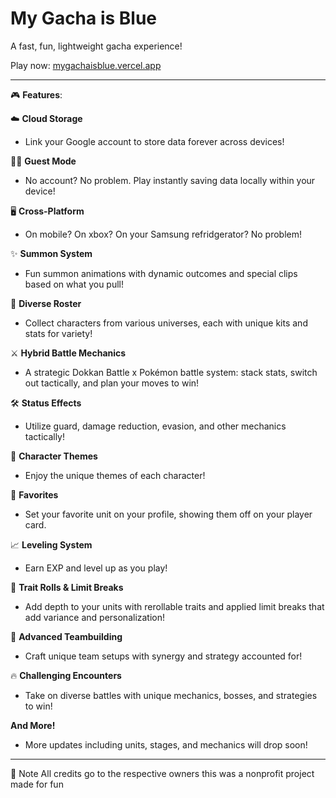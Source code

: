 # My Gacha is Blue
 A fast, fun, lightweight gacha experience!

 Play now: [mygachaisblue.vercel.app](https://mygachaisblue.vercel.app)

 ---

🎮 **Features**:

☁️ **Cloud Storage**
- Link your Google account to store data forever across devices!

🧑‍💻 **Guest Mode**
- No account? No problem. Play instantly saving data locally within your device!

🖥️ **Cross-Platform**
- On mobile? On xbox? On your Samsung refridgerator? No problem!

✨ **Summon System**
- Fun summon animations with dynamic outcomes and special clips based on what you pull!

🧍 **Diverse Roster**
- Collect characters from various universes, each with unique kits and stats for variety!

⚔️ **Hybrid Battle Mechanics**
- A strategic Dokkan Battle x Pokémon battle system: stack stats, switch out tactically, and plan your moves to win!

🛠️ **Status Effects**
- Utilize guard, damage reduction, evasion, and other mechanics tactically!

🎵 **Character Themes**
- Enjoy the unique themes of each character!

💖 **Favorites**
- Set your favorite unit on your profile, showing them off on your player card.

📈 **Leveling System**
- Earn EXP and level up as you play!

🎲 **Trait Rolls & Limit Breaks**
- Add depth to your units with rerollable traits and applied limit breaks that add variance and personalization!

🧠 **Advanced Teambuilding**
- Craft unique team setups with synergy and strategy accounted for!

🔥 **Challenging Encounters**
- Take on diverse battles with unique mechanics, bosses, and strategies to win!

**And More!**
- More updates including units, stages, and mechanics will drop soon!

---

📌 Note
All credits go to the respective owners this was a nonprofit project made for fun
